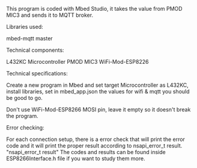 This program is coded with Mbed Studio, it takes the value from PMOD MIC3 and sends it to MQTT broker.

Libraries used:
 
mbed-mqtt master

Technical components:

L432KC Microcontroller
PMOD MIC3
WiFi-Mod-ESP8226


Technical specifications:

Create a new program in Mbed and set target Microcontroller as L432KC, install libraries, set in mbed_app.json the values for wifi & mqtt you should be good to go.

Don't use WiFi-Mod-ESP8266 MOSI pin, leave it empty so it doesn't break the program.

Error checking:

For each connection setup, there is a error check that will print the error code and it will print the proper result according to nsapi_error_t result.
"nsapi_error_t result" The codes and results can be found inside ESP8266Interface.h file if you want to study them more.
